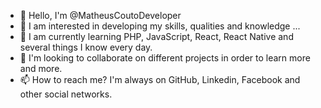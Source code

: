 - 👋 Hello, I'm @MatheusCoutoDeveloper
- 👀 I am interested in developing my skills, qualities and knowledge ...
- 🌱 I am currently learning PHP, JavaScript, React, React Native and several things I know every day.
- 💞️ I'm looking to collaborate on different projects in order to learn more and more.
- 📫 How to reach me? I'm always on GitHub, Linkedin, Facebook and other social networks.

<!---
MatheusCoutoDeveloper/MatheusCoutoDeveloper is a ✨ special ✨ repository because its `README.md` (this file) appears on your GitHub profile.
You can click the Preview link to take a look at your changes.
--->
